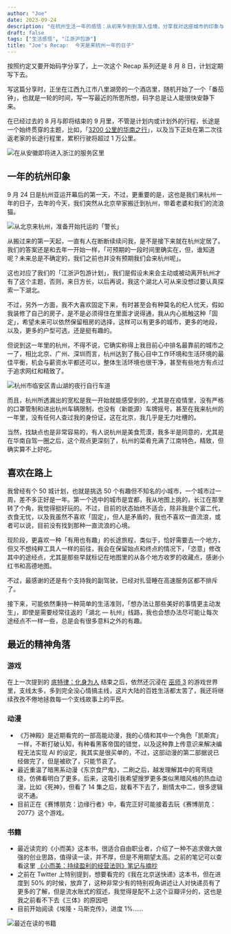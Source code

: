 ```yaml
---
author: "Joe"
date: 2023-09-24
description: "在杭州生活一年的感悟：从初来乍到到渐入佳境，分享我对这座城市的印象与思考"
draft: false
tags: ["生活感悟", "江浙沪包游"]
title: "Joe's Recap:  今天是来杭州一年的日子"
---
```


按照约定又要开始码字分享了，上一次这个 Recap 系列还是 8 月 8 日，计划定期写下去。

写这篇分享时，正坐在江西九江市八里湖旁的一个酒店里，随机开始了一个「番茄钟」，也就是一轮的时间，写一写最近的所思所想，码字总是让人能很快安静下来。

在已经过去的 8 月与即将结束的 9 月里，不管是计划内或计划外的行程，长途是一个始终贯穿的主题，比如，「[3200 公里的华南之行](/posts/south-china-road-trip-review)」，以及当下正处在第二次往返老家的长途行程里，累积行驶将超过 1 万公里。

![在从安徽即将进入浙江的服务区里](/images/posts/hangzhou-one-year-recap/Untitled.webp)

## 一年的杭州印象

9 月 24 日是杭州亚运开幕后的第一天，不过，更重要的是，这也是我们来杭州一年的日子，去年的今天，我们突然从北京举家搬迁到杭州，带着老婆和我们的流浪猫。

![从北京来杭州，准备开始托运的「警长」](/images/posts/hangzhou-one-year-recap/Untitled%201.webp)

从搬过来的第一天起，一直有人在断断续续问我，是不是接下来就在杭州定居了。我们的答案还是和去年一开始一样，「可预期的一段时间里确实在，但，谁知道呢？未来总是不确定的，我们之前也并没有预期我们会来杭州呢」。

这也对应了我们的「江浙沪包游计划」，我们是假设未来会主动或被动离开杭州才有了这个主题，否则，来日方长，以后再说，我这个湖北人可从来没想过要认真探索一下湖北。

不过，另外一方面，我不大喜欢固定下来，有时甚至会有种莫名的杞人忧天，假如我装修了自己的房子，是不是必须得住在里面才说得通，我从内心抵触这种「固定」，希望未来可以依然保留租房的选择，这样可以有更多的城市，更多的地段，以及，更多的户型可选，还是挺有趣的。

但说到这一年里的杭州，不得不说，它确实称得上我目前心中排名最靠前的城市之一了，相比北京、广州、深圳而言，杭州达到了我心目中工作环境和生活环境的最佳平衡，机会与薪资水平都还可以，整体生活环境也很干净，甚至有些地方有点过于追求网红和精致了。

![杭州市临安区青山湖的夜行自行车道](/images/posts/hangzhou-one-year-recap/Untitled%202.webp)

而且，杭州所透漏出的宽松是我一开始就能感受到的，尤其是在疫情里，没有严格的口罩管制和进出杭州车辆限制，也没有（新能源）车牌摇号，甚至在我来杭州的一年里，没有任何人查过我的身份证，这在北京，我几乎是无力吐槽的。

当然，找缺点也是非常容易的，有人说杭州是美食荒漠，我多半是同意的，尤其是在华南自驾一圈之后，这个观点更深刻了，杭州的菜肴充满了江南特色，精致，但确实算不上好吃。

## 喜欢在路上

我曾经有个 50 城计划，也就是挑选 50 个有趣但不知名的小城市，一个城市过一周，差不多正好是一年。第一个选中的城市是宜都，我从地图上挑的，长江在那里转了个角，我觉得挺好玩的。不过，目前的状态始终不适合，除非我是个富二代，衣食无忧，以及我虽然不喜欢「固定」，但人是矛盾的，我也不喜欢一直流浪，或者可以说，目前没有找到那种一直流浪的心境。

现阶段，更喜欢一种「有用也有趣」的长途旅程，类似于，恰好需要去一个地方，但又不想纯粹工具人一样的前往，我会在保留始点和终点的情况下，「恣意」修改其中的途经点，尤其是那些早就标记在地图里的从各个地方收罗的收藏点，感谢小红书和高德地图。

不过，最感谢的还是有个支持我的副驾驶，已经对扎营睡在高速服务区都不排斥了。

接下来，可能依然秉持一种简单的生活准则，「想办法让那些美好的事情更主动发生」，即使是需要经常往返的「湖北 — 杭州」线路，我也会想办法尽可能让每次途经点不一样一些，总是会有很多意料之外的有趣。

## 最近的精神角落

### 游戏

在上一次提到的 [底特律：化身为人](https://houjoe.notion.site/1424b91cdd8e41d4b1d586670fc41697?pvs=4) 结束之后，依然还沉浸在 [巫师 3](https://houjoe.notion.site/3-2c04f670002241049611f6582cf6c6ba?pvs=4) 的游戏世界里，支线太多，多到完全没心情搞主线，这片大陆的百姓生活都太苦了，我还将继续孜孜不倦地拯救每一个支线故事上的平民。

### 动漫

- 《万神殿》是近期看完的一部高能动漫，我的心情和其中一个角色「凯斯宾」一样，不断打破认知，有种看黑客帝国的错觉，以及这种靠上传意识来解决编程无法实现 AI 的设定，我其实是很买单的，不过，这部动漫的第二部据说已经做完了，但是被砍了，只能节哀了。
- 最近重温了暗黑系动漫《东京食尸鬼》，二刷之后，越发理解其中的弯弯绕绕，仿佛看明白了更多。后来，这吸引我希望搜罗更多类似黑暗风格的热血动漫，比如《死神》，但看了 14 集之后，就看不下去了，剧情太中二，很多逻辑说不通。
- 目前正在《赛博朋克：边缘行者》中，看完正好可能接着去玩《赛博朋克：2077》这个游戏。

### 书籍

- 最近读完的《小而美》这本书，很适合自由职业者，介绍了一种不追求做大做强的创业思路，值得读一读，并不厚，但是不用期望太高。之前的笔记可以查看这里 [《小而美：持续盈利的经营法则》笔记与摘抄](https://houjoe.notion.site/e6e4202851e240e4977f73df05f925ce?pvs=4)
- 之前在 Twitter 上特别提到，想要看完的《我在北京送快递》这本书，但在进度到 50% 的时候，放弃了，这种非常少有的特别视角讲述让人对快递员有了更多的了解，但是流水账式的叙述，我觉得是配不上这个豆瓣评分的，这也是我之前看不下去《三体》的原因吧
- 目前开始阅读《埃隆・马斯克传》，进度 1%……

![最近在读的书籍](/images/posts/hangzhou-one-year-recap/Untitled%203.webp)